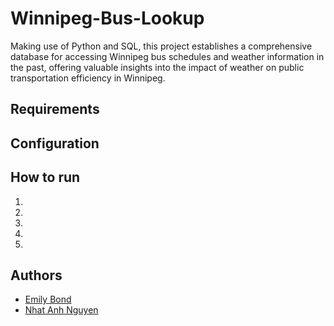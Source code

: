 # Winnipeg-Bus-Lookup

Making use of Python and SQL, this project establishes a comprehensive database for accessing Winnipeg bus schedules and weather information in the past, offering valuable insights into the impact of weather on public transportation efficiency in Winnipeg.

## Requirements



## Configuration



## How to run

1. 
2. 
3. 
4. 
5. 

## Authors

- <a href="">Emily Bond</a>
- <a href="https://github.com/nateng98">Nhat Anh Nguyen</a>
